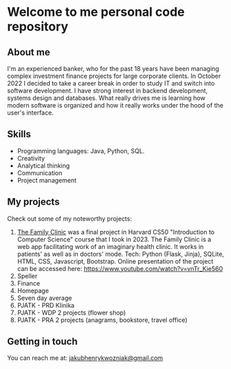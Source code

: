 # Welcome to me personal code repository
## About me
I'm an experienced banker, who for the past 18 years have been managing complex investment finance projects for large corporate clients. 
In October 2022 I decided to take a career break in order to study IT and switch into software development. I have strong interest in backend development, systems design and databases. 
What really drives me is learning how modern software is organized and how it really works under the hood of the user's interface.

## Skills
- Programming languages: Java, Python, SQL.
- Creativity
- Analytical thinking
- Communication
- Project management

## My projects
Check out some of my noteworthy projects:
1. [The Family Clinic](https://github.com/jhwozniak/Harvard-CS50/tree/main/project) was a final project in Harvard CS50 "Introduction to Computer Science" course that I took in 2023.  The Family Clinic is a web app facilitating work of an imaginary health clinic. It works in patients' as well as in doctors' mode. Tech: Python (Flask, Jinja), SQLite, HTML, CSS, Javascript, Bootstrap. Online presentation of the project can be accessed here: https://www.youtube.com/watch?v=vnTr_Kie560  
2. Speller
3. Finance
4. Homepage
5. Seven day average
6. PJATK - PRD Klinika
7. PJATK - WDP 2 projects (flower shop)
8. PJATK - PRA 2 projects (anagrams, bookstore, travel office)


## Getting in touch
You can reach me at: jakubhenrykwozniak@gmail.com




